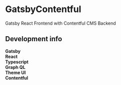 # GatsbyContentful
Gatsby React Frontend with Contentful CMS Backend

## Development info

**Gatsby** <br>
**React** <br>
**Typescript** <br>
**Graph QL** <br>
**Theme UI** <br>
**Contentful** <br>
